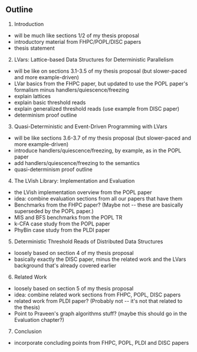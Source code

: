 ## Outline

1. Introduction
  * will be much like sections 1/2 of my thesis proposal
  * introductory material from FHPC/POPL/DISC papers
  * thesis statement

2. LVars: Lattice-based Data Structures for Deterministic Parallelism
  * will be like on sections 3.1-3.5 of my thesis proposal (but slower-paced and more example-driven)
  * LVar basics from the FHPC paper, but updated to use the POPL paper's formalism minus handlers/quiescence/freezing
  * explain lattices
  * explain basic threshold reads
  * explain generalized threshold reads (use example from DISC paper)
  * determinism proof outline

3. Quasi-Deterministic and Event-Driven Programming with LVars
  * will be like sections 3.6-3.7 of my thesis proposal (but slower-paced and more example-driven)
  * introduce handlers/quiescence/freezing, by example, as in the POPL paper
  * add handlers/quiescence/freezing to the semantics
  * quasi-determinism proof outline

4. The LVish Library: Implementation and Evaluation
  * the LVish implementation overview from the POPL paper
  * idea: combine evaluation sections from all our papers that have them
  * Benchmarks from the FHPC paper?  (Maybe not -- these are basically superseded by the POPL paper.)
  * MIS and BFS benchmarks from the POPL TR
  * k-CFA case study from the POPL paper
  * PhyBin case study from the PLDI paper

5. Deterministic Threshold Reads of Distributed Data Structures
  * loosely based on section 4 of my thesis proposal
  * basically exactly the DISC paper, minus the related work and the LVars background that's already covered earlier

6. Related Work
  * loosely based on section 5 of my thesis proposal
  * idea: combine related work sections from FHPC, POPL, DISC papers
  * related work from PLDI paper?  (Probably not -- it's not that related to the thesis)
  * Point to Praveen's graph algorithms stuff? (maybe this should go in the Evaluation chapter?)

7. Conclusion
  * incorporate concluding points from FHPC, POPL, PLDI and DISC papers
